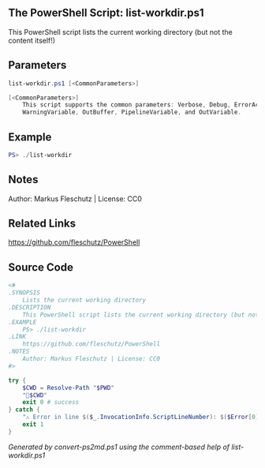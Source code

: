 ## The PowerShell Script: list-workdir.ps1

This PowerShell script lists the current working directory (but not the content itself!)

## Parameters
```powershell
list-workdir.ps1 [<CommonParameters>]

[<CommonParameters>]
    This script supports the common parameters: Verbose, Debug, ErrorAction, ErrorVariable, WarningAction, 
    WarningVariable, OutBuffer, PipelineVariable, and OutVariable.
```

## Example
```powershell
PS> ./list-workdir

```

## Notes
Author: Markus Fleschutz | License: CC0

## Related Links
https://github.com/fleschutz/PowerShell

## Source Code
```powershell
<#
.SYNOPSIS
	Lists the current working directory
.DESCRIPTION
	This PowerShell script lists the current working directory (but not the content itself!)
.EXAMPLE
	PS> ./list-workdir
.LINK
	https://github.com/fleschutz/PowerShell
.NOTES
	Author: Markus Fleschutz | License: CC0
#>

try {
	$CWD = Resolve-Path "$PWD"
	"📂$CWD"
	exit 0 # success
} catch {
	"⚠️ Error in line $($_.InvocationInfo.ScriptLineNumber): $($Error[0])"
	exit 1
}
```

*Generated by convert-ps2md.ps1 using the comment-based help of list-workdir.ps1*
